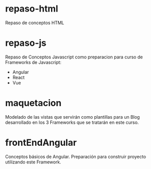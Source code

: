 # repaso-html
Repaso de conceptos HTML

# repaso-js
Repaso de Conceptos Javascript como preparacion para curso de Frameworks
de Javascript:
 - Angular
 - React
 - Vue

# maquetacion
Modelado de las vistas que servirán como plantillas para un Blog desarrollado en los 3
Frameworks que se tratarán en este curso.

# frontEndAngular
Conceptos básicos de Angular. Preparación para construir proyecto utilizando este Framework.